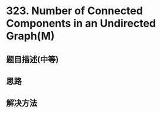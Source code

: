 # 323. Number of Connected Components in an Undirected Graph(M)

[]()

## 题目描述(中等)


## 思路

## 解决方法

### 

```java

```
